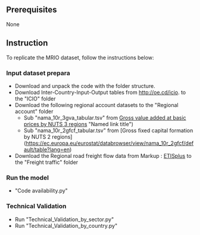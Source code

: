 ## Prerequisites
None

## Instruction
To replicate the MRIO dataset, follow the instructions below:

### Input dataset prepara        
- Download and unpack the code with the folder structure. 
- Download Inter-Country-Input-Output tables from http://oe.cd/icio. to the "ICIO" folder
- Download the following regional account datasets to the "Regional account" folder
  - Sub "nama_10r_3gva_tabular.tsv" from [Gross value added at basic prices by NUTS 3 regions](https://ec.europa.eu/eurostat/databrowser/view/nama_10r_3gva/default/table?lang=en) "Named link title")
  - Sub "nama_10r_2gfcf_tabular.tsv" from [Gross fixed capital formation by NUTS 2 regions] (https://ec.europa.eu/eurostat/databrowser/view/nama_10r_2gfcf/default/table?lang=en)
- Download the Regional road freight flow data from Markup :  [ETISplus](https://data.mendeley.com/datasets/py2zkrb65h "Named link title") to the "Freight traffic" folder

### Run the model
- "Code availability.py"

### Technical Validation
- Run "Technical_Validation_by_sector.py"
- Run "Technical_Validation_by_country.py"

